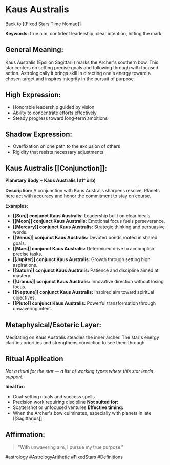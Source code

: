 # Kaus Australis

Back to [[Fixed Stars Time Nomad]]

**Keywords:** true aim, confident leadership, clear intention, hitting the mark

## General Meaning:
Kaus Australis (Epsilon Sagittarii) marks the Archer's southern bow. This star centers on setting precise goals and following through with focused action. Astrologically it brings skill in directing one's energy toward a chosen target and inspires integrity in the pursuit of purpose.

## High Expression:
- Honorable leadership guided by vision
- Ability to concentrate efforts effectively
- Steady progress toward long-term ambitions

## Shadow Expression:
- Overfixation on one path to the exclusion of others
- Rigidity that resists necessary adjustments

## Kaus Australis [[Conjunction]]:

**Planetary Body + Kaus Australis (≤1° orb)**

**Description:**
A conjunction with Kaus Australis sharpens resolve. Planets here act with accuracy and honor the commitment to stay on course.

**Examples:**
- **[[Sun]] conjunct Kaus Australis:** Leadership built on clear ideals.
- **[[Moon]] conjunct Kaus Australis:** Emotional focus fuels perseverance.
- **[[Mercury]] conjunct Kaus Australis:** Strategic thinking and persuasive words.
- **[[Venus]] conjunct Kaus Australis:** Devoted bonds rooted in shared goals.
- **[[Mars]] conjunct Kaus Australis:** Determined drive to accomplish precise tasks.
- **[[Jupiter]] conjunct Kaus Australis:** Growth through setting high aspirations.
- **[[Saturn]] conjunct Kaus Australis:** Patience and discipline aimed at mastery.
- **[[Uranus]] conjunct Kaus Australis:** Innovative direction without losing focus.
- **[[Neptune]] conjunct Kaus Australis:** Inspired aim toward spiritual objectives.
- **[[Pluto]] conjunct Kaus Australis:** Powerful transformation through unwavering intent.

## Metaphysical/Esoteric Layer:
Meditating on Kaus Australis steadies the inner archer. The star's energy clarifies priorities and strengthens conviction to see them through.

## Ritual Application
*Not a ritual for the star — a list of working types where this star lends support.*

**Ideal for:**
- Goal-setting rituals and success spells
- Precision work requiring discipline
**Not suited for:**
- Scattershot or unfocused ventures
**Effective timing:**
- When the Archer's bow culminates, especially with planets in late [[Sagittarius]]

## Affirmation:

> "With unwavering aim, I pursue my true purpose."

#astrology #AstrologyArithetic #FixedStars #Definitions

